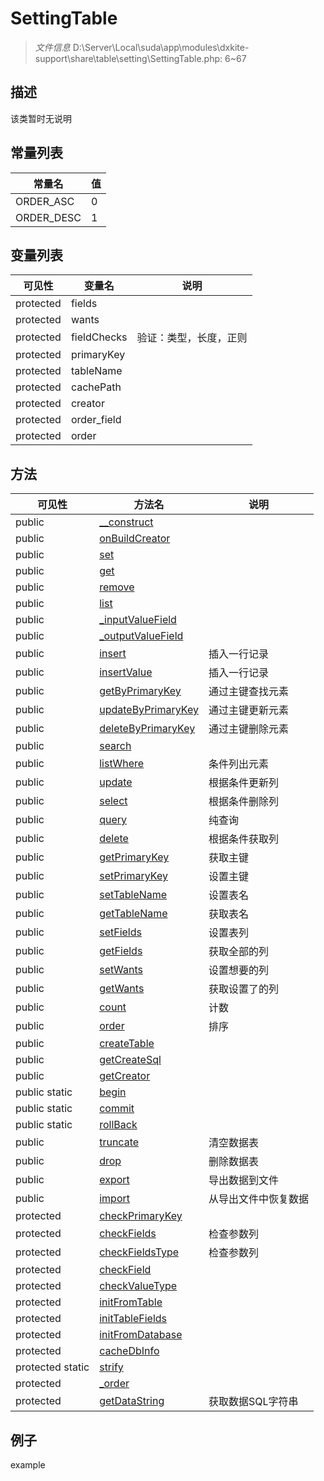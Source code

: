 #  SettingTable 

> *文件信息* D:\Server\Local\suda\app\modules\dxkite-support\share\table\setting\SettingTable.php: 6~67



## 描述

该类暂时无说明


## 常量列表
| 常量名  |  值|
|--------|----|
|ORDER_ASC | 0 | 
|ORDER_DESC | 1 | 





## 变量列表
| 可见性 |  变量名   | 说明 |
|--------|----|------|
| protected   | fields | | 
| protected   | wants | | 
| protected   | fieldChecks | 验证：类型，长度，正则| 
| protected   | primaryKey | | 
| protected   | tableName | | 
| protected   | cachePath | | 
| protected   | creator | | 
| protected   | order_field | | 
| protected   | order | | 



## 方法


| 可见性 | 方法名 | 说明 |
|--------|-------|------|
| public |[__construct](SettingTable/__construct.md) |  |
| public |[onBuildCreator](SettingTable/onBuildCreator.md) |  |
| public |[set](SettingTable/set.md) |  |
| public |[get](SettingTable/get.md) |  |
| public |[remove](SettingTable/remove.md) |  |
| public |[list](SettingTable/list.md) |  |
| public |[_inputValueField](SettingTable/_inputValueField.md) |  |
| public |[_outputValueField](SettingTable/_outputValueField.md) |  |
| public |[insert](SettingTable/insert.md) | 插入一行记录 |
| public |[insertValue](SettingTable/insertValue.md) | 插入一行记录 |
| public |[getByPrimaryKey](SettingTable/getByPrimaryKey.md) | 通过主键查找元素 |
| public |[updateByPrimaryKey](SettingTable/updateByPrimaryKey.md) | 通过主键更新元素 |
| public |[deleteByPrimaryKey](SettingTable/deleteByPrimaryKey.md) | 通过主键删除元素 |
| public |[search](SettingTable/search.md) |  |
| public |[listWhere](SettingTable/listWhere.md) | 条件列出元素 |
| public |[update](SettingTable/update.md) | 根据条件更新列 |
| public |[select](SettingTable/select.md) | 根据条件删除列 |
| public |[query](SettingTable/query.md) | 纯查询 |
| public |[delete](SettingTable/delete.md) | 根据条件获取列 |
| public |[getPrimaryKey](SettingTable/getPrimaryKey.md) | 获取主键 |
| public |[setPrimaryKey](SettingTable/setPrimaryKey.md) | 设置主键 |
| public |[setTableName](SettingTable/setTableName.md) | 设置表名 |
| public |[getTableName](SettingTable/getTableName.md) | 获取表名 |
| public |[setFields](SettingTable/setFields.md) | 设置表列 |
| public |[getFields](SettingTable/getFields.md) | 获取全部的列 |
| public |[setWants](SettingTable/setWants.md) | 设置想要的列 |
| public |[getWants](SettingTable/getWants.md) | 获取设置了的列 |
| public |[count](SettingTable/count.md) | 计数 |
| public |[order](SettingTable/order.md) | 排序 |
| public |[createTable](SettingTable/createTable.md) |  |
| public |[getCreateSql](SettingTable/getCreateSql.md) |  |
| public |[getCreator](SettingTable/getCreator.md) |  |
| public static|[begin](SettingTable/begin.md) |  |
| public static|[commit](SettingTable/commit.md) |  |
| public static|[rollBack](SettingTable/rollBack.md) |  |
| public |[truncate](SettingTable/truncate.md) | 清空数据表 |
| public |[drop](SettingTable/drop.md) | 删除数据表 |
| public |[export](SettingTable/export.md) | 导出数据到文件 |
| public |[import](SettingTable/import.md) | 从导出文件中恢复数据 |
| protected |[checkPrimaryKey](SettingTable/checkPrimaryKey.md) |  |
| protected |[checkFields](SettingTable/checkFields.md) | 检查参数列 |
| protected |[checkFieldsType](SettingTable/checkFieldsType.md) | 检查参数列 |
| protected |[checkField](SettingTable/checkField.md) |  |
| protected |[checkValueType](SettingTable/checkValueType.md) |  |
| protected |[initFromTable](SettingTable/initFromTable.md) |  |
| protected |[initTableFields](SettingTable/initTableFields.md) |  |
| protected |[initFromDatabase](SettingTable/initFromDatabase.md) |  |
| protected |[cacheDbInfo](SettingTable/cacheDbInfo.md) |  |
| protected static|[strify](SettingTable/strify.md) |  |
| protected |[_order](SettingTable/_order.md) |  |
| protected |[getDataString](SettingTable/getDataString.md) | 获取数据SQL字符串 |



## 例子

example